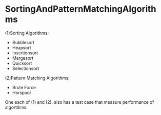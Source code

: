 SortingAndPatternMatchingAlgorithms
=================

(1)Sorting Algorithms:
* Bubblesort
* Heapsort
* Insertionsort
* Mergesort
* Quicksort
* Selectionsort

(2)Pattern Matching Algorithms:
* Brute Force
* Horspool

One each of (1) and (2), also has a test case that measure performance of algortihms.
